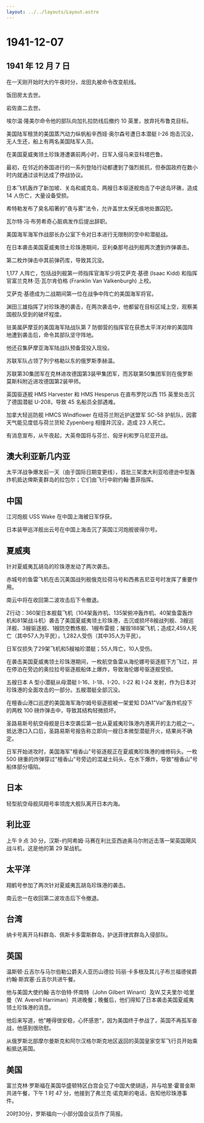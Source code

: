 ```yaml
---
layout: ../../layouts/Layout.astro
---
```


# 1941-12-07

## 1941 年 12 月 7 日

在一天刚开始时大约午夜时分，龙田丸被命令改变航线。

饭田房太去世。

岩佐直二去世。

埃尔温·隆美尔命令他的部队向加扎拉防线后撤约 10 英里，放弃托布鲁克目标。

美国陆军租赁的美国蒸汽动力纵帆船辛西娅·奥尔森号遭日本潜艇 I-26
炮击沉没，无人生还，船上有两名美国陆军人员。

在美国夏威夷领土珍珠港遭袭前两小时，日军入侵马来亚科塔巴鲁。

最初，在邻近的泰国进行的一系列登陆行动都遭到了强烈抵抗，但泰国政府在数小时内就通过谈判达成了停战协议。

日本飞机轰炸了新加坡、关岛和威克岛，两艘日本驱逐舰炮击了中途岛环礁，造成
14 人伤亡，大量设备受损。

希特勒发布了臭名昭著的"夜与雾"法令，允许盖世太保无痕地处置囚犯。

瓦尔特·冯·布劳希奇心脏病发作后提出辞职。

美国海军海军作战部长办公室下令对日本进行无限制的空中和潜艇战。

在日本袭击美国夏威夷领土珍珠港期间，亚利桑那号战列舰两次遭到炸弹袭击。

第二枚炸弹击中其前弹药库，导致其沉没。

1,177 人阵亡，包括战列舰第一师指挥官海军少将艾萨克·基德 (Isaac Kidd)
和指挥官富兰克林·范·瓦尔肯伯格 (Franklin Van Valkenburgh) 上校。

艾萨克·基德成为二战期间第一位在战争中阵亡的美国海军将官。

渊田三雄指挥了对珍珠港的袭击，在两次袭击中，他都留在目标区域上空，观察美国舰队受到的破坏程度。

驻美属萨摩亚的美国海军陆战队第 7
防御营的指挥官在获悉太平洋对岸的美国阵地遭到袭击后，命令其部队坚守阵地。

他还召集萨摩亚海军陆战队预备营投入现役。

苏联军队占领了列宁格勒以东的俄罗斯季赫温。

苏联第30集团军在克林进攻德国第3装甲集团军，而苏联第50集团军则在俄罗斯莫斯科附近进攻德国第2装甲师。

英国驱逐舰 HMS Harvester 和 HMS Hesperus 在直布罗陀以西 115
英里处击沉了德国潜艇 U-208，导致 45 名船员全部遇难。

加拿大轻巡防舰 HMCS Windflower 在纽芬兰附近护送盟军 SC-58
护航队，因雾天气能见度低与荷兰货轮 Zypenberg 相撞并沉没，造成 23
人死亡。

有消息宣布，从午夜起，大英帝国将与芬兰、匈牙利和罗马尼亚开战。

## 澳大利亚新几内亚

太平洋战争爆发前一天（由于国际日期变更线），首批三架澳大利亚哈德逊中型轰炸机抵达俾斯麦群岛的拉包尔；它们由飞行中尉约翰·墨菲指挥。

## 中国

江河炮舰 USS Wake 在中国上海被日军俘获。

日本装甲巡洋舰出云号在中国上海击沉了英国江河炮舰彼得尔号。

## 夏威夷

针对夏威夷瓦胡岛的珍珠港发动了两次袭击。

赤城号的鱼雷飞机在击沉美国战列舰俄克拉荷马号和西弗吉尼亚号时发挥了重要作用。

南云中将在收回第二波攻击后下令撤退。

Z行动：360架日本舰载飞机（104架轰炸机、135架俯冲轰炸机、40架鱼雷轰炸机和81架战斗机）袭击了美国夏威夷领土珍珠港，击沉或损坏8艘战列舰、3艘巡洋舰、3艘驱逐舰、1艘防空教练舰、1艘布雷舰；摧毁188架飞机；造成2,459人死亡（其中57人为平民），1,282人受伤（其中35人为平民）。

日军仅损失了29架飞机和5艘袖珍潜艇；55人阵亡，10人受伤。

在袭击美国夏威夷领土珍珠港期间，一枚航空鱼雷从海伦娜号驱逐舰下方飞过，并在停泊在旁边的奥拉拉号驱逐舰船体上爆炸，导致海伦娜号驱逐舰受损。

五艘日本 A 型小潜艇从母潜艇 I-16、I-18、I-20、I-22 和 I-24
发射，作为日本对珍珠港的全面攻击的一部分。五艘潜艇全部沉没。

在檀香山港口巡逻的美国海军海尔姆号驱逐舰被一架爱知
D3A1"Val"轰炸机投下的两枚 100 磅炸弹击中，导致其结构轻微损坏。

圣路易斯号航空母舰是日本空袭后第一批从夏威夷珍珠港内港离开的主力舰之一。抵达港口入口后，圣路易斯号报告称立即向一艘日本微型潜艇开火，结果尚不确定。

日军开始进攻时，美国海军"檀香山"号驱逐舰正在夏威夷珍珠港的维修码头。一枚
500
磅重的炸弹穿过"檀香山"号旁边的混凝土码头，在水下爆炸，导致"檀香山"号船体部分塌陷。

## 日本

轻型航空母舰凤翔号率领庞大舰队离开日本内海。

## 利比亚

上午 9 点 30
分，汉斯-约阿希姆·马赛在利比亚西迪奥马尔附近击落一架英国飓风战斗机，这是他的第
29 架战机。

## 太平洋

翔鹤号参加了两次针对夏威夷瓦胡岛珍珠港的袭击。

南云忠一在收回第二波攻击后下令撤退。

## 台湾

纳卡号离开马科群岛、佩斯卡多雷斯群岛，护送菲律宾群岛入侵部队。

## 英国

温斯顿·丘吉尔与马尔伯勒公爵夫人亚历山德拉·玛丽·卡多根及其儿子布兰福德侯爵约翰·斯宾塞·丘吉尔共进午餐。

他与美国大使约翰·吉尔伯特·怀南特（John Gilbert
Winant）及W.艾夫里尔·哈里曼（W. Averell
Harriman）共进晚餐；晚餐后，他们得知了日本袭击美国夏威夷领土珍珠港的消息。

他后来写道，他"睡得很安稳，心怀感恩"，因为美国终于参战了，英国不再孤军奋战，他感到很欣慰。

从俄罗斯北部摩尔曼斯克和阿尔汉格尔斯克地区返回的英国皇家空军飞行员开始乘船抵达英国。

## 美国

富兰克林·罗斯福在美国华盛顿特区白宫会见了中国大使胡适，并与哈里·霍普金斯共进午餐，下午
1 时 47 分，他接到了弗兰克·诺克斯的电话，告知他珍珠港事件。

20时30分，罗斯福向一小部分国会议员作了简报。